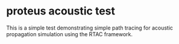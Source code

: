 # proteus acoustic test

This is a simple test demonstrating simple path tracing for acoustic propagation
simulation using the RTAC framework.

